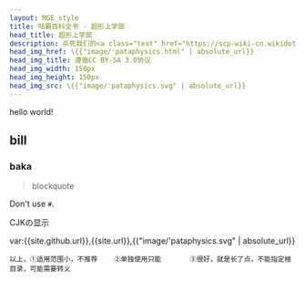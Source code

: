```yaml
---
layout: MGE_style
title: 咕霸百科全书 - 超形上学部
head_title: 超形上学部
description: 杀死我们的<a class="text" href="https://scp-wiki-cn.wikidot.com/sandrewswann-s-proposal" title="谁？你！">神</a>
head_img_href: \{{"image/'pataphysics.html" | absolute_url}}
head_img_title: 遵循CC BY-SA 3.0协议
head_img_width: 150px
head_img_height: 150px
head_img_src: \{{"image/'pataphysics.svg" | absolute_url}}
---
```

hello world!
## bill
### baka
> blockquote

Don't use `#`.

CJKの显示

var:{{site.github.url}},{{site.url}},{{"image/'pataphysics.svg" | absolute_url}}

`以上，①适用范围小，不推荐    ②单独使用只能       ③很好，就是长了点，不能指定根目录，可能需要转义`

